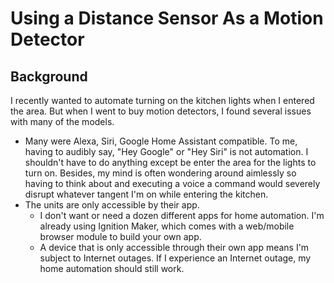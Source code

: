 # Using a Distance Sensor As a Motion Detector
## Background
I recently wanted to automate turning on the kitchen lights when I entered the area. 
But when I went to buy motion detectors, I found several issues with many of the models.
* Many were Alexa, Siri, Google Home Assistant compatible. To me, having to audibly say, "Hey Google" or "Hey Siri" is not
automation. I shouldn't have to do anything except be enter the area for the lights to turn on.
Besides, my mind is often wondering around aimlessly so having to think about and executing a voice a command
would severely disrupt whatever tangent I'm on while entering the kitchen.
* The units are only accessible by their app. 
	* I don't want or need a dozen different apps for home automation. 
I'm already using Ignition Maker, which comes with a web/mobile browser module to build your own app. 
	* A device that is only accessible through their own app means I'm subject to Internet outages.
	If I experience an Internet outage, my home automation should still work.

